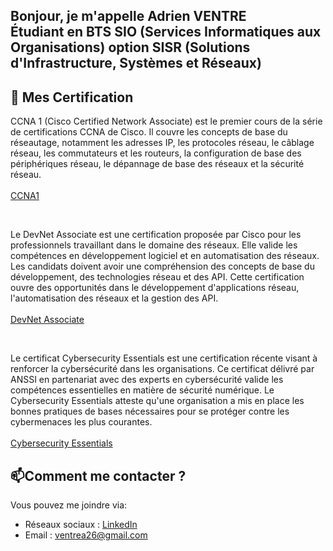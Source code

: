 <h2>Bonjour, je m'appelle Adrien VENTRE
<br>
Étudiant en BTS SIO (Services Informatiques aux Organisations) option SISR (Solutions d'Infrastructure, Systèmes et Réseaux)</h2>


<h2> 💪 Mes Certification</h2>
<p>
CCNA 1 (Cisco Certified Network Associate) est le premier cours de la série de certifications CCNA de Cisco. 
Il couvre les concepts de base du réseautage, notamment les adresses IP, les protocoles réseau, le câblage réseau, 
les commutateurs et les routeurs, la configuration de base des périphériques réseau, le dépannage de base des réseaux et la sécurité réseau.
<br><br>
<a href="https://www.credly.com/badges/1daf5336-b8d6-4c3c-9426-0368dba92b28">CCNA1</a></li>
</p>
<br>
<p>
Le DevNet Associate est une certification proposée par Cisco pour les professionnels travaillant dans le domaine des réseaux. Elle valide les compétences en développement logiciel 
et en automatisation des réseaux. Les candidats doivent avoir une compréhension des concepts de base du développement, des technologies réseau et des API. Cette certification ouvre 
des opportunités dans le développement d'applications réseau, l'automatisation des réseaux et la gestion des API.
<br><br>
<a href="https://www.credly.com/org/cisco/badge/devnet-associate">DevNet Associate</a></li>
</p>
<br>
<p>
Le certificat Cybersecurity Essentials est une certification récente visant à renforcer la cybersécurité dans les organisations. Ce certificat délivré 
par ANSSI en partenariat avec des experts en cybersécurité valide les compétences essentielles en matière de 
sécurité numérique. Le Cybersecurity Essentials atteste qu'une organisation a mis en place les bonnes pratiques 
de bases nécessaires pour se protéger contre les cybermenaces les plus courantes.
<br><br>
<a href="https://www.credly.com/badges/c5fddce3-8edf-4069-8c8d-cfe7c7a59221">Cybersecurity Essentials</a></li>
</p>

<h2>📫Comment me contacter ?</h2>
<p>Vous pouvez me joindre via:</p>
<ul>
    <li>Réseaux sociaux : <a href="https://www.linkedin.com/in/lucasburdier/" target="_blank">LinkedIn</a></li>
    <li>Email : <a href="mailto:ventrea26@gmail.com">ventrea26@gmail.com</a></li>
</ul>
